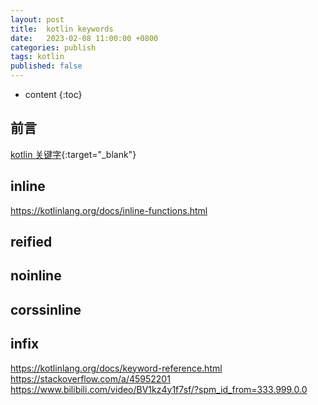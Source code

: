 ```yaml
---
layout: post
title:  kotlin keywords
date:   2023-02-08 11:00:00 +0800
categories: publish
tags: kotlin
published: false
---
```


* content
{:toc}

## 前言

[kotlin 关键字](https://kotlinlang.org/docs/keyword-reference.html){:target="_blank"}

## inline

https://kotlinlang.org/docs/inline-functions.html

## reified

## noinline

## corssinline

## infix


https://kotlinlang.org/docs/keyword-reference.html
https://stackoverflow.com/a/45952201
https://www.bilibili.com/video/BV1kz4y1f7sf/?spm_id_from=333.999.0.0